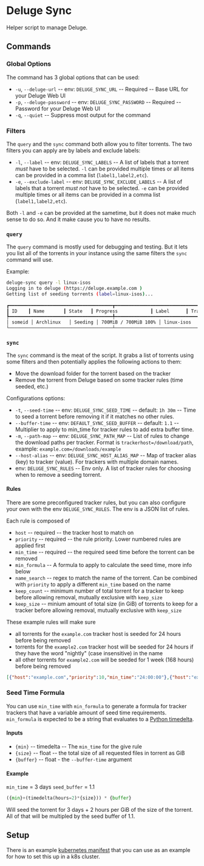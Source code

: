# Deluge Sync

Helper script to manage Deluge.

## Commands

### Global Options

The command has 3 global options that can be used:

* `-u`, `--deluge-url` -- env: `DELUGE_SYNC_URL` -- Required -- Base URL for your Deluge Web UI
* `-p`, `--deluge-password` -- env: `DELUGE_SYNC_PASSWORD` -- Required -- Password for your Deluge Web UI
* `-q`, `--quiet` -- Suppress most output for the command

### Filters

The `query` and the `sync` command both allow you to filter torrents. The two filters you can apply are by labels and exclude labels:

* `-l`, `--label` -- env: `DELUGE_SYNC_LABELS` -- A list of labels that a torrent _must_ have to be selected. `-l` can be provided multiple times or all items can be provided in a comma list (`label1,label2,etc`).
* `-e`, `--exclude-label` -- env: `DELUGE_SYNC_EXCLUDE_LABELS` -- A list of labels that a torrent _must not_ have to be selected. `-e` can be provided multiple times or all items can be provided in a comma list (`label1,label2,etc`).

Both `-l` and `-e` can be provided at the sametime, but it does not make much sense to do so. And it make cause you to have no results.

### `query`

The `query` command is mostly used for debugging and testing. But it lets you list all of the torrents in your instance using the same filters the `sync` command will use.

Example:
```bash
deluge-sync query -l linux-isos
Logging in to deluge (https://deluge.example.com )
Getting list of seeding torrents (label=linux-isos)...
                                                                                                          Torrents
┏━━━━━━━━━━━━━━━━━━━━━━━━━━━━━━━━━━━━━━┳━━━━━━━━━━━━━━━━━━━━━━━━━━━━━━━━━━━━━━━┳━━━━━━━━━━┓
┃ ID    ┃ Name       ┃ State   ┃ Progress            ┃ Label      ┃ Tracker    ┃ Added                     ┃ Seeding Time  ┃ Path               ┃
┡━━━━━━━━━━━━━━━━━━━━━━━━━━━━━━━━━━━━━━╇━━━━━━━━━━━━━━━━━━━━━━━━━━━━━━━━━━━━━━━╇━━━━━━━━━━┩
│ someid │ Archlinux   │ Seeding │ 700MiB / 700MiB 100% │ linux-isos  │ example.com │ 2024-09-02T21:16:14+00:00 │ 1 day, 0:38:25 │ /downloads/complete │
└──────────────────────────────────────┴───────────────────────────────────────┴─────────┴──────────────────────────┴───────┴──────────────────────────┘
```

### `sync`

The `sync` command is the meat of the script. It grabs a list of torrents using some filters and then potentially applies the following actions to them:

* Move the download folder for the torrent based on the tracker
* Remove the torrent from Deluge based on some tracker rules (time seeded, etc.)

Configurations options:

* `-t`, `--seed-time` -- env: `DELUGE_SYNC_SEED_TIME` -- default: `1h 30m` -- Time to seed a torrent before removing it if it matches no other rules.
* `--buffer-time` -- env: `DEFAULT_SYNC_SEED_BUFFER` -- default: `1.1` -- Multiplier to apply to min_time for tracker rules to add extra buffer time.
* `-m`, `--path-map` -- env: `DELUGE_SYNC_PATH_MAP` -- List of rules to change the download paths per tracker. Format is `trackerhost=/download/path`, example: `example.com=/downloads/example`
* `--host-alias` -- env: `DELUGE_SYNC_HOST_ALIAS_MAP` -- Map of tracker alias (key) to tracker (value). For trackers with multiple domain names.
* env: `DELUGE_SYNC_RULES` -- Env only. A list of tracker rules for choosing when to remove a seeding torrent.

#### Rules

There are some preconfigured tracker rules, but you can also configure your own with the env `DELUGE_SYNC_RULES`. The env is a JSON list of rules.

Each rule is composed of

* `host` -- required -- the tracker host to match on
* `priority` -- required -- the rule priority. Lower numbered rules are applied first
* `min_time` -- required -- the required seed time before the torrent can be removed
* `min_formula` -- A formula to apply to calculate the seed time, more info below
* `name_search` -- regex to match the name of the torrent. Can be combined with `priority` to apply a different `min_time` based on the name
* `keep_count` -- minimum number of total torrent for a tracker to keep before allowing removal, mutually exclusive with `keep_size`
* `keep_size` -- minium amount of total size (in GiB) of torrents to keep for a tracker before allowing removal, mutually exclusive with `keep_size`

These example rules will make sure

* all torrents for the `example.com` tracker host is seeded for 24 hours before being removed
* torrents for the `example2.com` tracker host will be seeded for 24 hours if they have the word "nightly" (case insensitive) in the name
* all other torrents for `example2.com` will be seeded for 1 week (168 hours) before being removed

```json
[{"host":"example.com","priority":10,"min_time":"24:00:00"},{"host":"example2.com","priority":1,"min_time":"24:00:00","name_search":"(?i)nightly"},{"host":"example2.com","priority":10,"min_time":"168:00:00"}]
```

### Seed Time Formula

You can use `min_time` with `min_formula` to generate a formula for tracker trackers that have a variable amount of seed time requirements. `min_formula` is expected to be a string that evaluates to a [Python timedelta](https://docs.python.org/3/library/datetime.html#timedelta-objects).

#### Inputs

* `{min}` -- timedelta -- The `min_time` for the give rule
* `{size}` -- float -- the total size of all requested files in torrent as GiB
* `{buffer}` -- float - the `--buffer-time` argument

#### Example

`min_time` = 3 days
`seed_buffer` = 1.1
```python
({min}+(timedelta(hours=2)*{size})) * {buffer}
```

Will seed the torrent for 3 days + 2 hours per GiB of the size of the torrent. All of that will be multipled by the seed buffer of 1.1.

## Setup

There is an example [kubernetes manifest](https://github.com/AngellusMortis/deluge-sync/blob/master/manifest.yml) that you can use as an example for how to set this up in a k8s cluster.
